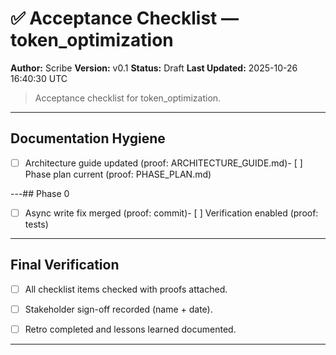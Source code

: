 
# ✅ Acceptance Checklist — token_optimization
**Author:** Scribe
**Version:** v0.1
**Status:** Draft
**Last Updated:** 2025-10-26 16:40:30 UTC

> Acceptance checklist for token_optimization.

---
## Documentation Hygiene
<!-- ID: documentation_hygiene -->
- [ ] Architecture guide updated (proof: ARCHITECTURE_GUIDE.md)- [ ] Phase plan current (proof: PHASE_PLAN.md)


---## Phase 0
<!-- ID: phase_0 -->
- [ ] Async write fix merged (proof: commit)- [ ] Verification enabled (proof: tests)


---
## Final Verification
<!-- ID: final_verification -->
- [ ] All checklist items checked with proofs attached.  
- [ ] Stakeholder sign-off recorded (name + date).  
- [ ] Retro completed and lessons learned documented.


---